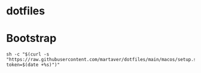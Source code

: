 # dotfiles

# Bootstrap

```
sh -c "$(curl -s "https://raw.githubusercontent.com/martaver/dotfiles/main/macos/setup.sh?token=$(date +%s)")"
```
